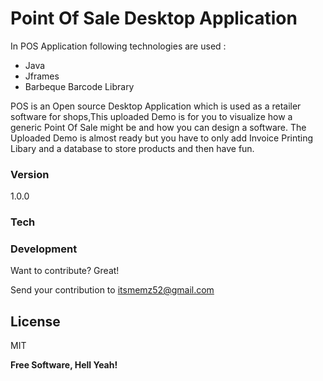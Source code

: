 # Point Of Sale Desktop Application

In POS Application following technologies are used :

  - Java
  - Jframes
  - Barbeque Barcode Library

POS is an Open source Desktop Application which is used as a retailer software for shops,This uploaded Demo is for you to visualize how a generic Point Of Sale might be and how you can design a software. The Uploaded Demo is almost ready but you have to only add Invoice Printing Libary and a database to store products and then have fun.


### Version
1.0.0

### Tech




### Development

Want to contribute? Great!

Send your contribution to itsmemz52@gmail.com



License
---------

MIT


**Free Software, Hell Yeah!**

